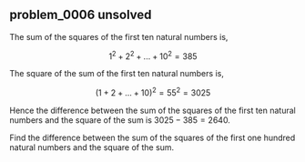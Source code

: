 ## problem_0006 unsolved
The sum of the squares of the first ten natural numbers is,

$$1^2 + 2^2 + ... + 10^2 = 385$$

The square of the sum of the first ten natural numbers is,

$$(1 + 2 + ... + 10)^2 = 55^2 = 3025$$

Hence the difference between the sum of the squares of the first ten natural
numbers and the square of the sum is $3025 - 385 = 2640$.

Find the difference between the sum of the squares of the first one hundred
natural numbers and the square of the sum.

